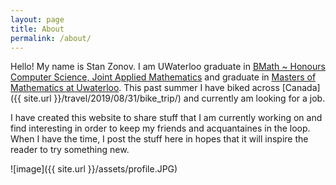 ```yaml
---
layout: page
title: About
permalink: /about/
---
```


Hello! My name is Stan Zonov. I am UWaterloo graduate in [BMath ~ Honours Computer Science, Joint Applied Mathematics]({{site.url}}/courses/) and graduate in [Masters of Mathematics at Uwaterloo](https://uwspace.uwaterloo.ca/handle/10012/14740). This past summer I have biked across [Canada]({{ site.url }}/travel/2019/08/31/bike_trip/) and currently am looking for a job.


I have created this website to share stuff that I am currently working on and find interesting in order to keep my friends and acquantaines in the loop. When I have the time, I post the stuff here in hopes that it will inspire the reader to try something new.


![image]({{ site.url }}/assets/profile.JPG)
